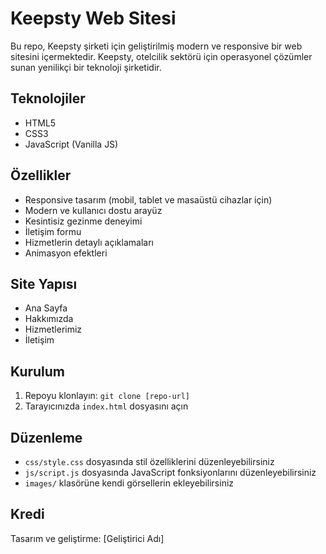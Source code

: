 # Keepsty Web Sitesi

Bu repo, Keepsty şirketi için geliştirilmiş modern ve responsive bir web sitesini içermektedir. Keepsty, otelcilik sektörü için operasyonel çözümler sunan yenilikçi bir teknoloji şirketidir.

## Teknolojiler

- HTML5
- CSS3
- JavaScript (Vanilla JS)

## Özellikler

- Responsive tasarım (mobil, tablet ve masaüstü cihazlar için)
- Modern ve kullanıcı dostu arayüz
- Kesintisiz gezinme deneyimi
- İletişim formu
- Hizmetlerin detaylı açıklamaları
- Animasyon efektleri

## Site Yapısı

- Ana Sayfa
- Hakkımızda
- Hizmetlerimiz
- İletişim

## Kurulum

1. Repoyu klonlayın: `git clone [repo-url]`
2. Tarayıcınızda `index.html` dosyasını açın

## Düzenleme

- `css/style.css` dosyasında stil özelliklerini düzenleyebilirsiniz
- `js/script.js` dosyasında JavaScript fonksiyonlarını düzenleyebilirsiniz
- `images/` klasörüne kendi görsellerin ekleyebilirsiniz

## Kredi

Tasarım ve geliştirme: [Geliştirici Adı] 